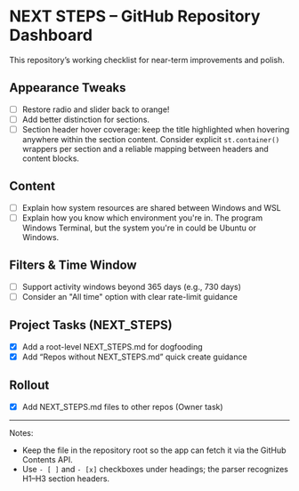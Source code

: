 # NEXT STEPS – GitHub Repository Dashboard

This repository’s working checklist for near-term improvements and polish.

## Appearance Tweaks
- [ ] Restore radio and slider back to orange!
- [ ] Add better distinction for sections.
 - [ ] Section header hover coverage: keep the title highlighted when hovering anywhere within the section content. Consider explicit `st.container()` wrappers per section and a reliable mapping between headers and content blocks.

## Content
- [ ] Explain how system resources are shared between Windows and WSL
- [ ] Explain how you know which environment you're in. The program Windows Terminal, but the system you're in could be Ubuntu or Windows.

## Filters & Time Window
- [ ] Support activity windows beyond 365 days (e.g., 730 days)
- [ ] Consider an "All time" option with clear rate-limit guidance

## Project Tasks (NEXT_STEPS)
- [x] Add a root-level NEXT_STEPS.md for dogfooding
- [x] Add “Repos without NEXT_STEPS.md” quick create guidance

## Rollout
- [x] Add NEXT_STEPS.md files to other repos (Owner task)

---

Notes:
- Keep the file in the repository root so the app can fetch it via the GitHub Contents API.
- Use `- [ ]` and `- [x]` checkboxes under headings; the parser recognizes H1–H3 section headers.
